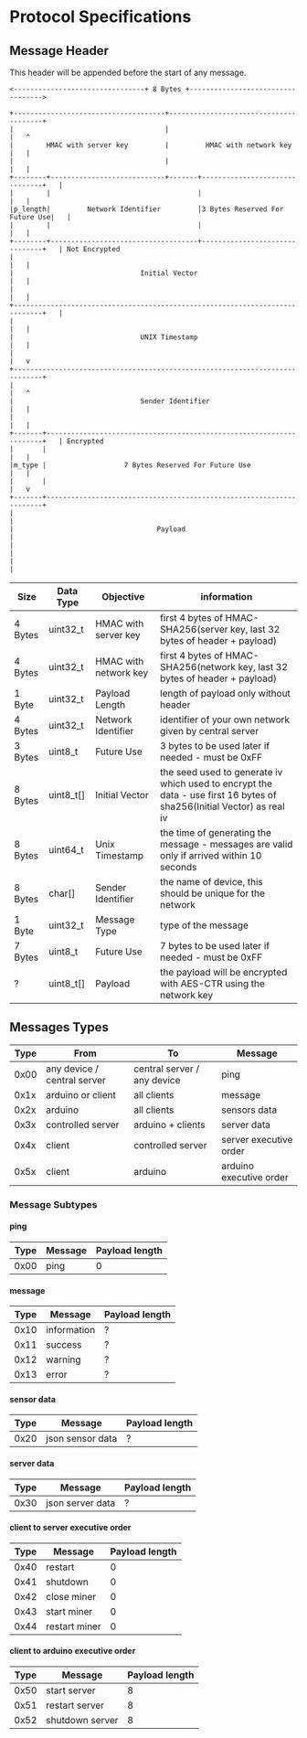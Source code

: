 # Protocol Specifications

## Message Header
This header will be appended before the start of any message.

```
<--------------------------------+ 8 Bytes +---------------------------------->

+-------------------------------------+---------------------------------------+
|                                     |                                       |   ^
|        HMAC with server key         |         HMAC with network key         |   |
|                                     |                                       |   |
+--------+----------------------------+-------+-------------------------------+   |
|        |                                    |                               |   |
|p_length|         Network Identifier         |3 Bytes Reserved For Future Use|   |
|        |                                    |                               |   |
+--------+------------------------------------+-------------------------------+   | Not Encrypted
|                                                                             |   |
|                               Initial Vector                                |   |
|                                                                             |   |
+-----------------------------------------------------------------------------+   |
|                                                                             |   |
|                               UNIX Timestamp                                |   |
|                                                                             |   v
+-----------------------------------------------------------------------------+
|                                                                             |   ^
|                               Sender Identifier                             |   |
|                                                                             |   |
+-------+---------------------------------------------------------------------+   | Encrypted
|       |                                                                     |   |
|m_type |                   7 Bytes Reserved For Future Use                   |   |
|       |                                                                     |   v
+-------+---------------------------------------------------------------------+
|                                                                             |
|                                   Payload                                   |
|                                                                             |
|                                                                             |

```

| Size | Data Type | Objective | information |
| ------ | ------ | ------ | ------ |
| 4 Bytes | uint32_t | HMAC with server key | first 4 bytes of HMAC-SHA256(server key, last 32 bytes of header + payload) |
| 4 Bytes | uint32_t | HMAC with network key | first 4 bytes of HMAC-SHA256(network key, last 32 bytes of header + payload) |
| 1 Byte | uint32_t | Payload Length | length of payload only without header |
| 4 Bytes | uint32_t | Network Identifier | identifier of your own network given by central server |
| 3 Bytes | uint8_t | Future Use | 3 bytes to be used later if needed - must be 0xFF |
| 8 Bytes | uint8_t[] | Initial Vector | the seed used to generate iv which used to encrypt the data - use first 16 bytes of sha256(Initial Vector) as real iv |
| 8 Bytes | uint64_t | Unix Timestamp | the time of generating the message - messages are valid only if arrived within 10 seconds |
| 8 Bytes | char[] | Sender Identifier | the name of device, this should be unique for the network |
| 1 Byte | uint32_t | Message Type | type of the message |
| 7 Bytes | uint8_t | Future Use | 7 bytes to be used later if needed - must be 0xFF |
| ? | uint8_t[] | Payload | the payload will be encrypted with AES-CTR using the network key |

## Messages Types

| Type | From | To | Message |
| ------ | ------ | ------ | ------ |
| 0x00 | any device / central server | central server / any device | ping |
| 0x1x | arduino or client | all clients | message |
| 0x2x | arduino | all clients | sensors data |
| 0x3x | controlled server | arduino + clients | server data |
| 0x4x | client | controlled server | server executive order |
| 0x5x | client | arduino | arduino executive order |

### Message Subtypes

#### ping
| Type | Message | Payload length |
| ------ | ------ | ------ |
| 0x00 | ping | 0 |

#### message
| Type | Message | Payload length |
| ------ | ------ | ------ |
| 0x10 | information | ? |
| 0x11 | success | ? |
| 0x12 | warning | ? |
| 0x13 | error | ? |

#### sensor data
| Type | Message | Payload length |
| ------ | ------ | ------ |
| 0x20 | json sensor data | ? |

#### server data
| Type | Message | Payload length |
| ------ | ------ | ------ |
| 0x30 | json server data | ? |

#### client to server executive order
| Type | Message | Payload length |
| ------ | ------ | ------ |
| 0x40 | restart | 0 |
| 0x41 | shutdown | 0 |
| 0x42 | close miner | 0 |
| 0x43 | start miner | 0 |
| 0x44 | restart miner | 0 |

#### client to arduino executive order
| Type | Message | Payload length |
| ------ | ------ | ------ |
| 0x50 | start server | 8 |
| 0x51 | restart server | 8 |
| 0x52 | shutdown server | 8 |

